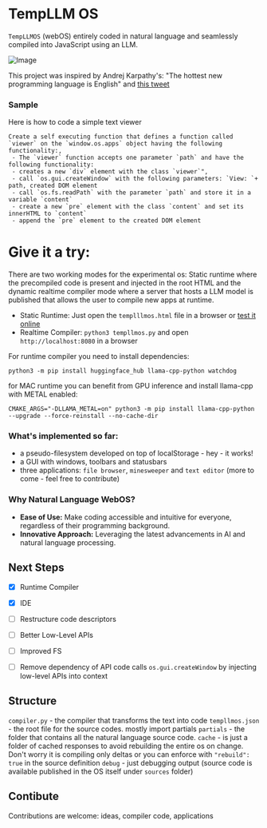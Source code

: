 # TempLLM OS

`TempLLMOS` (webOS) entirely coded in natural language and seamlessly compiled into JavaScript using an LLM.


![Image](assets/templlmos.gif)

This project was inspired by Andrej Karpathy's: "The hottest new programming language is English" and [this tweet](https://twitter.com/karpathy/status/1707437820045062561?lang=en)


### Sample
Here is how to code a simple text viewer
```
Create a self executing function that defines a function called `viewer` on the `window.os.apps` object having the following functionality:,
 - The `viewer` function accepts one parameter `path` and have the following functionality:
 - creates a new `div` element with the class `viewer`", 
 - call `os.gui.createWindow` with the following parameters: `View: `+ path, created DOM element
 - call `os.fs.readPath` with the parameter `path` and store it in a variable `content`
 - create a new `pre` element with the class `content` and set its innerHTML to `content`
 - append the `pre` element to the created DOM element
```

# Give it a try:

There are two working modes for the experimental os: Static runtime where the precompiled code is present and injected in the root HTML and the dynamic realtime compiler mode where a server that hosts a LLM model is published that allows the user to compile new apps at runtime.

- Static Runtime: Just open the `templllmos.html` file in a browser or [test it online](https://cstefanache.github.io/templlmos/templlmos.html)
- Realtime Compiler: `python3 templlmos.py` and open `http://localhost:8080` in a browser 

For runtime compiler you need to install dependencies:

```
python3 -m pip install huggingface_hub llama-cpp-python watchdog
```

for MAC runtime you can benefit from GPU inference and install llama-cpp with METAL enabled:

```
CMAKE_ARGS="-DLLAMA_METAL=on" python3 -m pip install llama-cpp-python --upgrade --force-reinstall --no-cache-dir
```


### What's implemented so far:
- a pseudo-filesystem developed on top of localStorage - hey - it works!
- a GUI with windows, toolbars and statusbars
- three applications: `file browser`, `minesweeper` and `text editor` (more to come - feel free to contribute)

### Why Natural Language WebOS?

- **Ease of Use:** Make coding accessible and intuitive for everyone, regardless of their programming background.
- **Innovative Approach:** Leveraging the latest advancements in AI and natural language processing.

## Next Steps

- [x] Runtime Compiler
- [x] IDE
- [ ] Restructure code descriptors
- [ ] Better Low-Level APIs
- [ ] Improved FS
- [ ] Remove dependency of API code calls `os.gui.createWindow` by injecting low-level APIs into context


## Structure

`compiler.py` - the compiler that transforms the text into code
`templlmos.json` - the root file for the source codes. mostly import partials
`partials` - the folder that contains all the natural language source code.
`cache` - is just a folder of cached responses to avoid rebuilding the entire os on change. Don't worry it is compiling only deltas or you can enforce with `"rebuild": true` in the source definition
`debug` - just debugging output (source code is available published in the OS itself under `sources` folder)


## Contibute

Contributions are welcome: ideas, compiler code, applications